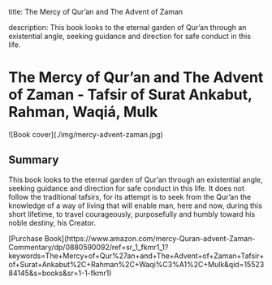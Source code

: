 title: The Mercy of Qur’an and The Advent of Zaman

description: This book looks to the eternal garden of Qur’an through an existential angle, seeking guidance and direction for safe conduct in this life.

# The Mercy of Qur’an and The Advent of Zaman - Tafsir of Surat Ankabut, Rahman, Waqiá, Mulk

<div markdown="1" class="cover-image">
![Book cover](./img/mercy-advent-zaman.jpg)
</div>

## Summary

This book looks to the eternal garden of Qur’an through an existential angle, seeking guidance and direction for safe conduct in this life. It does not follow the traditional tafsirs, for its attempt is to seek from the Qur’an the knowledge of a way of living that will enable man, here and now, during this short lifetime, to travel courageously, purposefully and humbly toward his noble destiny, his Creator.

<div markdown="3" class="purchase-link">
[Purchase Book](https://www.amazon.com/mercy-Quran-advent-Zaman-Commentary/dp/0880590092/ref=sr_1_fkmr1_1?keywords=The+Mercy+of+Qur%27an+and+The+Advent+of+Zaman+Tafsir+of+Surat+Ankabut%2C+Rahman%2C+Waqi%C3%A1%2C+Mulk&qid=1552384145&s=books&sr=1-1-fkmr1)
</div>